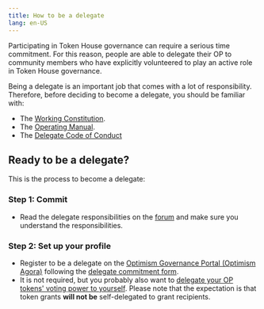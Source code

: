 ```yaml
---
title: How to be a delegate
lang: en-US
---
```

    

Participating in Token House governance can require a serious time commitment. 
For this reason, people are able to delegate their OP to community members who have explicitly volunteered to play an active role in Token House governance. 

Being a delegate is an important job that comes with a lot of responsibility. Therefore, before deciding to become a delegate, you should be familiar with:

* The [Working Constitution](https://gov.optimism.io/t/working-constitution-of-the-optimism-collective/55).
* The [Operating Manual](https://github.com/ethereum-optimism/OPerating-manual/blob/main/manual.md).
* The [Delegate Code of Conduct](https://gov.optimism.io/t/delegate-code-of-conduct/3943)


## Ready to be a delegate?

This is the process to become a delegate:

### Step 1: Commit

* Read the delegate responsibilities on the [forum](https://gov.optimism.io/t/delegate-commitments/235) and make sure you understand the responsibilities. 


### Step 2: Set up your profile  

* Register to be a delegate on the [Optimism Governance Portal (Optimism Agora)](https://vote.optimism.io/) following the [delegate commitment form](https://gov.optimism.io/t/delegate-commitments/235).
* It is not required, but you probably also want to [delegate your OP tokens' voting power to yourself](https://vote.optimism.io/).
  Please note that the expectation is that token grants **will not be** self-delegated to grant recipients.
